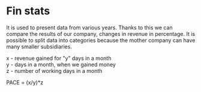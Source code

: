 # Fin stats
It is used to present data from various years. Thanks to this we can compare the results of our company, changes in revenue in percentage. It is possible to split data into categories because the mother company can have many smaller subsidiaries. 

x - revenue gained for "y" days in a month  
y - days in a month, when we gained money  
z - number of working days in a month  

PACE = (x/y)*z
